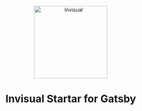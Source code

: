 <p align="center">
  <a href="https://invisual.pt/">
    <img alt="Invisual" src="https://invisual.pt/wp-content/uploads/2021/03/logo-big.blue_-uai-720x229.png" width="200" />
  </a>
</p>
<h1 align="center">
 Invisual Startar for Gatsby
</h1>
